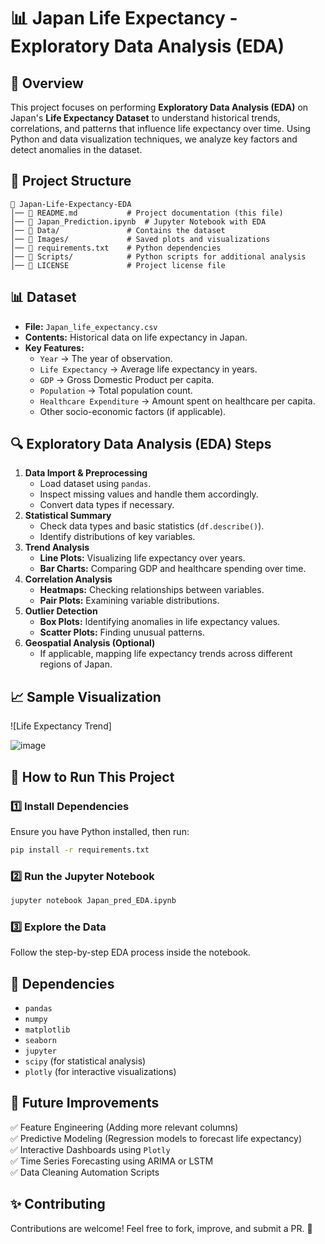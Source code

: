 # 📊 Japan Life Expectancy - Exploratory Data Analysis (EDA)

## 📌 Overview
This project focuses on performing **Exploratory Data Analysis (EDA)** on Japan's **Life Expectancy Dataset** to understand historical trends, correlations, and patterns that influence life expectancy over time. Using Python and data visualization techniques, we analyze key factors and detect anomalies in the dataset.

## 📂 Project Structure
```
📁 Japan-Life-Expectancy-EDA
│── 📄 README.md           # Project documentation (this file)
│── 📄 Japan_Prediction.ipynb  # Jupyter Notebook with EDA
│── 📁 Data/               # Contains the dataset
│── 📁 Images/             # Saved plots and visualizations
│── 📄 requirements.txt    # Python dependencies
│── 📁 Scripts/            # Python scripts for additional analysis
│── 📄 LICENSE             # Project license file
```

## 📊 Dataset
- **File:** `Japan_life_expectancy.csv`
- **Contents:** Historical data on life expectancy in Japan.
- **Key Features:**
  - `Year` → The year of observation.
  - `Life Expectancy` → Average life expectancy in years.
  - `GDP` → Gross Domestic Product per capita.
  - `Population` → Total population count.
  - `Healthcare Expenditure` → Amount spent on healthcare per capita.
  - Other socio-economic factors (if applicable).

## 🔍 Exploratory Data Analysis (EDA) Steps
1. **Data Import & Preprocessing**
   - Load dataset using `pandas`.
   - Inspect missing values and handle them accordingly.
   - Convert data types if necessary.
2. **Statistical Summary**
   - Check data types and basic statistics (`df.describe()`).
   - Identify distributions of key variables.
3. **Trend Analysis**
   - **Line Plots:** Visualizing life expectancy over years.
   - **Bar Charts:** Comparing GDP and healthcare spending over time.
4. **Correlation Analysis**
   - **Heatmaps:** Checking relationships between variables.
   - **Pair Plots:** Examining variable distributions.
5. **Outlier Detection**
   - **Box Plots:** Identifying anomalies in life expectancy values.
   - **Scatter Plots:** Finding unusual patterns.
6. **Geospatial Analysis (Optional)**
   - If applicable, mapping life expectancy trends across different regions of Japan.

## 📈 Sample Visualization
![Life Expectancy Trend]

![image](https://github.com/user-attachments/assets/5dc2dfea-bde9-4831-aa3d-4e1c7dece92e)


## 🚀 How to Run This Project
### 1️⃣ Install Dependencies
Ensure you have Python installed, then run:
```bash
pip install -r requirements.txt
```

### 2️⃣ Run the Jupyter Notebook
```bash
jupyter notebook Japan_pred_EDA.ipynb
```

### 3️⃣ Explore the Data
Follow the step-by-step EDA process inside the notebook.

## 📌 Dependencies
- `pandas`
- `numpy`
- `matplotlib`
- `seaborn`
- `jupyter`
- `scipy` (for statistical analysis)
- `plotly` (for interactive visualizations)

## 📌 Future Improvements
✅ Feature Engineering (Adding more relevant columns)  
✅ Predictive Modeling (Regression models to forecast life expectancy)  
✅ Interactive Dashboards using `Plotly`  
✅ Time Series Forecasting using ARIMA or LSTM  
✅ Data Cleaning Automation Scripts  

## ✨ Contributing
Contributions are welcome! Feel free to fork, improve, and submit a PR. 🚀



